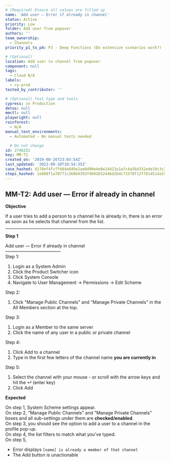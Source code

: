 ```yaml
---
# (Required) Ensure all values are filled up
name: 'Add user — Error if already in channel'
status: Active
priority: Low
folder: Add user from popover
authors: ''
team_ownership:
  - Channels
priority_p1_to_p4: P3 - Deep Functions (Do extensive scenarios work?)

# (Optional)
location: Add user to channel from popover
component: null
tags:
  - Cloud N/A
labels:
  - cy-prod
tested_by_contributor: ''

# (Optional) Test type and tools
cypress: in Production
detox: null
mmctl: null
playwright: null
rainforest:
  - N/A
manual_test_environments:
  - Automated - No manual tests needed

  # Do not change
id: 2746251
key: MM-T2
created_on: '2019-08-26T23:03:54Z'
last_updated: '2022-09-10T10:54:35Z'
case_hashed: d178ef4fcff484e849e2ae0d90e4e8e24421e1afc4a56d332ede19c3c2e7663835c175b9462145e75e39008cd38f8644
steps_hashed: 1e088f1a70771c260b9393f4092b5244bd2bdc715f8f12f7814514a15bd8196f7bd56e41a2a44efe31eab284dc997285
---
```


<!-- (Auto-generated) Based on frontmatter's "key" and "name" -->

## MM-T2: Add user — Error if already in channel

**Objective**

If a user tries to add a person to a channel he is already in, there is an error as soon as he selects that channel from the list.

---

**Step 1**

Add user — Error if already in channel\
–––––––––––––––––––––––––\
Step 1:

1. Login as a System Admin
2. Click the Product Switcher icon
3. Click System Console
4. Navigate to User Management → Permissions → Edit Scheme

Step 2:

1. Click "Manage Public Channels" and "Manage Private Channels" in the All Members section at the top.

Step 3:

1. Login as a Member to the same server
2. Click the name of any user in a public or private channel

Step 4:

1. Click Add to a channel
2. Type in the first few letters of the channel name **you are currently in**

Step 5:

1. Select the channel with your mouse - or scroll with the arrow keys and hit the ↵ (enter key)
2. Click Add

**Expected**

On step 1, System Scheme settings appear.\
On step 2, "Manage Public Channels" and "Manage Private Channels" boxes and all sub-settings under them are **checked/enabled**.\
On step 3, you should see the option to add a user to a channel in the profile pop-up.\
On step 4, the list filters to match what you've typed.\
On step 5,

- Error displays `[name] is already a member of that channel`
- The Add button is unactionable
